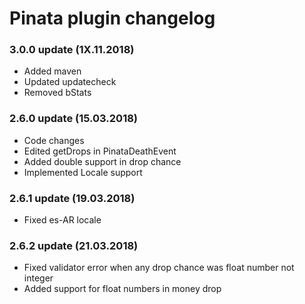 # Pinata plugin changelog

### 3.0.0 update (1X.11.2018)
* Added maven
* Updated updatecheck
* Removed bStats

### 2.6.0 update (15.03.2018)
* Code changes
* Edited getDrops in PinataDeathEvent
* Added double support in drop chance
* Implemented Locale support

### 2.6.1 update (19.03.2018)
* Fixed es-AR locale

### 2.6.2 update (21.03.2018)
* Fixed validator error when any drop chance was float number not integer
* Added support for float numbers in money drop
